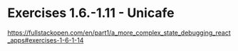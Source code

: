 # Exercises 1.6.-1.11 - Unicafe

https://fullstackopen.com/en/part1/a_more_complex_state_debugging_react_apps#exercises-1-6-1-14
